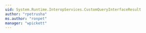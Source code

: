 ```yaml
---
uid: System.Runtime.InteropServices.CustomQueryInterfaceResult
author: "rpetrusha"
ms.author: "ronpet"
manager: "wpickett"
---
```

